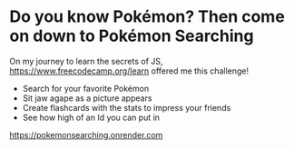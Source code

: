# Do you know Pokémon? Then come on down to Pokémon Searching

On my journey to learn the secrets of JS, https://www.freecodecamp.org/learn offered me this challenge!

* Search for your favorite Pokémon
* Sit jaw agape as a picture appears
* Create flashcards with the stats to impress your friends
* See how high of an Id you can put in

https://pokemonsearching.onrender.com